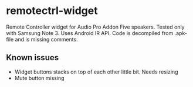 # remotectrl-widget
Remote Controller widget for Audio Pro Addon Five speakers. Tested only with Samsung Note 3. Uses Android IR API. Code is decompiled from .apk-file and is missing comments.


Known issues
-----------

* Widget buttons stacks on top of each other little bit. Needs resizing
* Mute button missing

